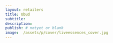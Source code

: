 ```yaml
---
layout: retailers
title: Ubud
subtitle:
description:
publish: # notyet or blank
image:  /assets/p/cover/liveessences_cover.jpg
---
```

